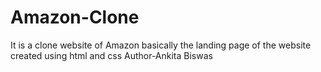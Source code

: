 # Amazon-Clone
It is a clone website of Amazon basically the landing page of the website created using html and css 
Author-Ankita Biswas